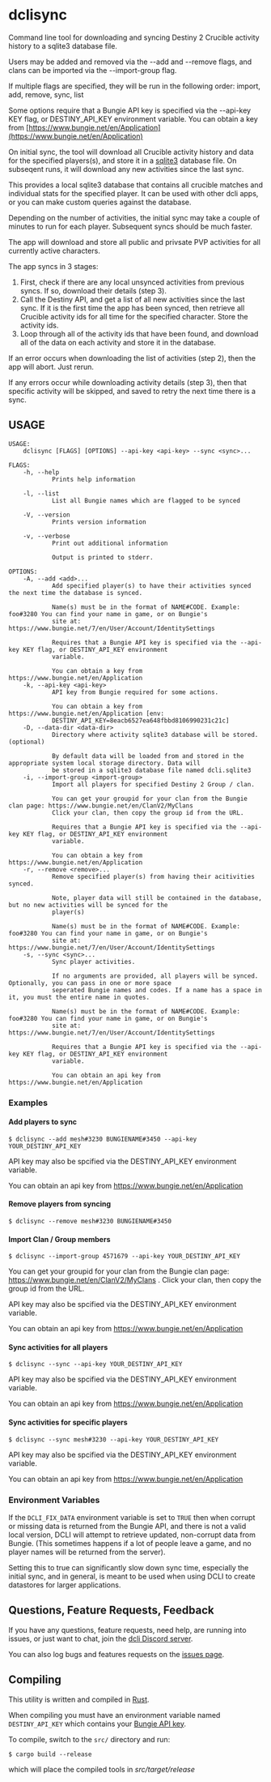 # dclisync

Command line tool for downloading and syncing Destiny 2 Crucible activity
history to a sqlite3 database file.

Users may be added and removed via the --add and --remove flags, and clans can be imported via the --import-group flag.

If multiple flags are specified, they will be run in the following order:
import, add, remove, sync, list

Some options require that a Bungie API key is specified via the --api-key KEY flag, or DESTINY_API_KEY environment variable. You can obtain a key from [https://www.bungie.net/en/Application](https://www.bungie.net/en/Application)

On initial sync, the tool will download all Crucible activity history and data for the specified players(s), and store it in a [sqlite3](https://www.sqlite.org/index.html) database file. On subseqent runs, it will download any new activities since the last sync.

This provides a local sqlite3 database that contains all crucible matches and individual stats for the specified player. It can be used with other dcli apps, or you can make custom queries against the database.

Depending on the number of activities, the initial sync may take a couple of minutes to run for each player. Subsequent syncs should be much faster.

The app will download and store all public and privsate PVP activities for all currently active characters.

The app syncs in 3 stages:

1. First, check if there are any local unsynced activities from previous syncs. If so, download their details (step 3).
2. Call the Destiny API, and get a list of all new activities since the last sync. If it is the first time the app has been synced, then retrieve all Crucible activity ids for all time for the specified character. Store the activity ids.
3. Loop through all of the activity ids that have been found, and download all of the data on each activity and store it in the database.

If an error occurs when downloading the list of activities (step 2), then the app will abort. Just rerun.

If any errors occur while downloading activity details (step 3), then that specific activity will be skipped, and saved to retry the next time there is a sync.

## USAGE

```
USAGE:
    dclisync [FLAGS] [OPTIONS] --api-key <api-key> --sync <sync>...

FLAGS:
    -h, --help
            Prints help information

    -l, --list
            List all Bungie names which are flagged to be synced

    -V, --version
            Prints version information

    -v, --verbose
            Print out additional information

            Output is printed to stderr.

OPTIONS:
    -A, --add <add>...
            Add specified player(s) to have their activities synced the next time the database is synced.

            Name(s) must be in the format of NAME#CODE. Example: foo#3280 You can find your name in game, or on Bungie's
            site at: https://www.bungie.net/7/en/User/Account/IdentitySettings

            Requires that a Bungie API key is specified via the --api-key KEY flag, or DESTINY_API_KEY environment
            variable.

            You can obtain a key from https://www.bungie.net/en/Application
    -k, --api-key <api-key>
            API key from Bungie required for some actions.

            You can obtain a key from https://www.bungie.net/en/Application [env:
            DESTINY_API_KEY=8eacb6527ea648fbbd8106990231c21c]
    -D, --data-dir <data-dir>
            Directory where activity sqlite3 database will be stored. (optional)

            By default data will be loaded from and stored in the appropriate system local storage directory. Data will
            be stored in a sqlite3 database file named dcli.sqlite3
    -i, --import-group <import-group>
            Import all players for specified Destiny 2 Group / clan.

            You can get your groupid for your clan from the Bungie clan page: https://www.bungie.net/en/ClanV2/MyClans
            Click your clan, then copy the group id from the URL.

            Requires that a Bungie API key is specified via the --api-key KEY flag, or DESTINY_API_KEY environment
            variable.

            You can obtain a key from https://www.bungie.net/en/Application
    -r, --remove <remove>...
            Remove specified player(s) from having their acitivities synced.

            Note, player data will still be contained in the database, but no new activities will be synced for the
            player(s)

            Name(s) must be in the format of NAME#CODE. Example: foo#3280 You can find your name in game, or on Bungie's
            site at: https://www.bungie.net/7/en/User/Account/IdentitySettings
    -s, --sync <sync>...
            Sync player activities.

            If no arguments are provided, all players will be synced. Optionally, you can pass in one or more space
            seperated Bungie names and codes. If a name has a space in it, you must the entire name in quotes.

            Name(s) must be in the format of NAME#CODE. Example: foo#3280 You can find your name in game, or on Bungie's
            site at: https://www.bungie.net/7/en/User/Account/IdentitySettings

            Requires that a Bungie API key is specified via the --api-key KEY flag, or DESTINY_API_KEY environment
            variable.

            You can obtain an api key from https://www.bungie.net/en/Application
```

### Examples

#### Add players to sync

```
$ dclisync --add mesh#3230 BUNGIENAME#3450 --api-key YOUR_DESTINY_API_KEY
```

API key may also be spcified via the DESTINY_API_KEY environment variable.

You can obtain an api key from https://www.bungie.net/en/Application

#### Remove players from syncing

```
$ dclisync --remove mesh#3230 BUNGIENAME#3450
```

#### Import Clan / Group members

```
$ dclisync --import-group 4571679 --api-key YOUR_DESTINY_API_KEY
```

You can get your groupid for your clan from the Bungie clan page: https://www.bungie.net/en/ClanV2/MyClans . Click your clan, then copy the group id from the URL.

API key may also be spcified via the DESTINY_API_KEY environment variable.

You can obtain an api key from https://www.bungie.net/en/Application

#### Sync activities for all players

```
$ dclisync --sync --api-key YOUR_DESTINY_API_KEY
```

API key may also be spcified via the DESTINY_API_KEY environment variable.

You can obtain an api key from https://www.bungie.net/en/Application

#### Sync activities for specific players

```
$ dclisync --sync mesh#3230 --api-key YOUR_DESTINY_API_KEY
```

API key may also be spcified via the DESTINY_API_KEY environment variable.

You can obtain an api key from https://www.bungie.net/en/Application

### Environment Variables

If the `DCLI_FIX_DATA` environment variable is set to `TRUE` then when corrupt or missing data is returned from the Bungie API, and there is not a valid local version, DCLI will attempt to retrieve updated, non-corrupt data from Bungie. (This sometimes happens if a lot of people leave a game, and no player names will be returned from the server).

Setting this to true can significantly slow down sync time, especially the initial sync, and in general, is meant to be used when using DCLI to create datastores for larger applications.

## Questions, Feature Requests, Feedback

If you have any questions, feature requests, need help, are running into issues, or just want to chat, join the [dcli Discord server](https://discord.gg/2Y8bV2Mq3p).

You can also log bugs and features requests on the [issues page](https://github.com/mikechambers/dcli/issues).

## Compiling

This utility is written and compiled in [Rust](https://www.rust-lang.org/).

When compiling you must have an environment variable named `DESTINY_API_KEY` which contains your [Bungie API key](https://www.bungie.net/en/Application).

To compile, switch to the `src/` directory and run:

```
$ cargo build --release
```

which will place the compiled tools in _src/target/release_
